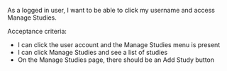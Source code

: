 As a logged in user, I want to be able to click my username and access Manage Studies.

Acceptance criteria:
- I can click the user account and the Manage Studies menu is present
- I can click Manage Studies and see a list of studies
- On the Manage Studies page, there should be an Add Study button